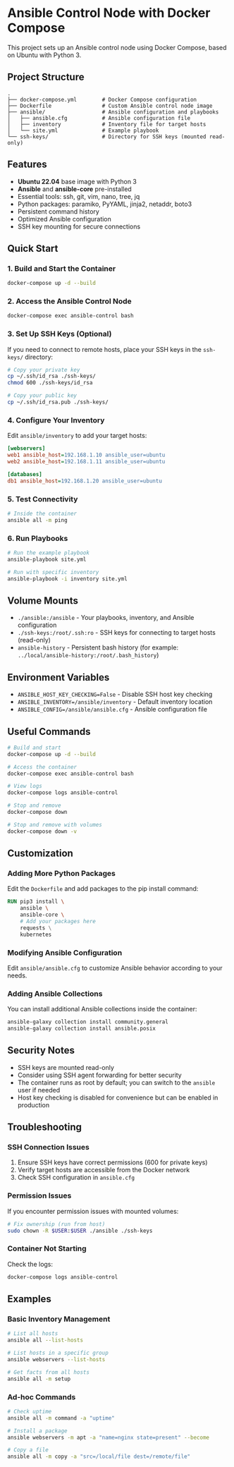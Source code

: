 # Ansible Control Node with Docker Compose

This project sets up an Ansible control node using Docker Compose, based on Ubuntu with Python 3.

## Project Structure

```text
.
├── docker-compose.yml        # Docker Compose configuration
├── Dockerfile                # Custom Ansible control node image
├── ansible/                  # Ansible configuration and playbooks
│   ├── ansible.cfg           # Ansible configuration file
│   ├── inventory             # Inventory file for target hosts
│   └── site.yml              # Example playbook
└── ssh-keys/                 # Directory for SSH keys (mounted read-only)
```

## Features

- **Ubuntu 22.04** base image with Python 3
- **Ansible** and **ansible-core** pre-installed
- Essential tools: ssh, git, vim, nano, tree, jq
- Python packages: paramiko, PyYAML, jinja2, netaddr, boto3
- Persistent command history
- Optimized Ansible configuration
- SSH key mounting for secure connections

## Quick Start

### 1. Build and Start the Container

```bash
docker-compose up -d --build
```

### 2. Access the Ansible Control Node

```bash
docker-compose exec ansible-control bash
```

### 3. Set Up SSH Keys (Optional)

If you need to connect to remote hosts, place your SSH keys in the `ssh-keys/` directory:

```bash
# Copy your private key
cp ~/.ssh/id_rsa ./ssh-keys/
chmod 600 ./ssh-keys/id_rsa

# Copy your public key
cp ~/.ssh/id_rsa.pub ./ssh-keys/
```

### 4. Configure Your Inventory

Edit `ansible/inventory` to add your target hosts:

```ini
[webservers]
web1 ansible_host=192.168.1.10 ansible_user=ubuntu
web2 ansible_host=192.168.1.11 ansible_user=ubuntu

[databases]
db1 ansible_host=192.168.1.20 ansible_user=ubuntu
```

### 5. Test Connectivity

```bash
# Inside the container
ansible all -m ping
```

### 6. Run Playbooks

```bash
# Run the example playbook
ansible-playbook site.yml

# Run with specific inventory
ansible-playbook -i inventory site.yml
```

## Volume Mounts

- `./ansible:/ansible` - Your playbooks, inventory, and Ansible configuration
- `./ssh-keys:/root/.ssh:ro` - SSH keys for connecting to target hosts (read-only)
- `ansible-history` - Persistent bash history (for example: `../local/ansible-history:/root/.bash_history`)

## Environment Variables

- `ANSIBLE_HOST_KEY_CHECKING=False` - Disable SSH host key checking
- `ANSIBLE_INVENTORY=/ansible/inventory` - Default inventory location
- `ANSIBLE_CONFIG=/ansible/ansible.cfg` - Ansible configuration file

## Useful Commands

```bash
# Build and start
docker-compose up -d --build

# Access the container
docker-compose exec ansible-control bash

# View logs
docker-compose logs ansible-control

# Stop and remove
docker-compose down

# Stop and remove with volumes
docker-compose down -v
```

## Customization

### Adding More Python Packages

Edit the `Dockerfile` and add packages to the pip install command:

```dockerfile
RUN pip3 install \
    ansible \
    ansible-core \
    # Add your packages here
    requests \
    kubernetes
```

### Modifying Ansible Configuration

Edit `ansible/ansible.cfg` to customize Ansible behavior according to your needs.

### Adding Ansible Collections

You can install additional Ansible collections inside the container:

```bash
ansible-galaxy collection install community.general
ansible-galaxy collection install ansible.posix
```

## Security Notes

- SSH keys are mounted read-only
- Consider using SSH agent forwarding for better security
- The container runs as root by default; you can switch to the `ansible` user if needed
- Host key checking is disabled for convenience but can be enabled in production

## Troubleshooting

### SSH Connection Issues

1. Ensure SSH keys have correct permissions (600 for private keys)
2. Verify target hosts are accessible from the Docker network
3. Check SSH configuration in `ansible.cfg`

### Permission Issues

If you encounter permission issues with mounted volumes:

```bash
# Fix ownership (run from host)
sudo chown -R $USER:$USER ./ansible ./ssh-keys
```

### Container Not Starting

Check the logs:

```bash
docker-compose logs ansible-control
```

## Examples

### Basic Inventory Management

```bash
# List all hosts
ansible all --list-hosts

# List hosts in a specific group
ansible webservers --list-hosts

# Get facts from all hosts
ansible all -m setup
```

### Ad-hoc Commands

```bash
# Check uptime
ansible all -m command -a "uptime"

# Install a package
ansible webservers -m apt -a "name=nginx state=present" --become

# Copy a file
ansible all -m copy -a "src=/local/file dest=/remote/file"
```
